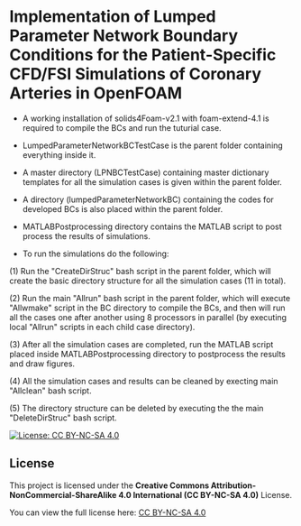 # Implementation of Lumped Parameter Network Boundary Conditions for the Patient-Specific CFD/FSI Simulations of Coronary Arteries in OpenFOAM

- A working installation of solids4Foam-v2.1 with foam-extend-4.1
is required to compile the BCs and run the tuturial case.

- LumpedParameterNetworkBCTestCase is the parent folder containing
everything inside it.

- A master directory (LPNBCTestCase) containing master dictionary 
templates for all the simulation cases is given within the parent
folder.

- A directory (lumpedParameterNetworkBC) containing the codes for
developed BCs is also placed within the parent folder.

- MATLABPostprocessing directory contains the MATLAB script to
post process the results of simulations.

- To run the simulations do the following:

(1) Run the "CreateDirStruc" bash script in the parent folder, which
will create the basic directory structure for all the simulation
cases (11 in total).

(2) Run the main "Allrun" bash script in the parent folder, which will
execute "Allwmake" script in the BC directory to compile the BCs, and
then will run all the cases one after another using 8 processors in
parallel (by executing local "Allrun" scripts in each child case directory).

(3) After all the simulation cases are completed, run the MATLAB script
placed inside MATLABPostprocessing directory to postprocess the results
and draw figures.

(4) All the simulation cases and results can be cleaned by execting main
"Allclean" bash script.

(5) The directory structure can be deleted by executing the the main
"DeleteDirStruc" bash script.


[![License: CC BY-NC-SA 4.0](https://img.shields.io/badge/License-CC%20BY--NC--SA%204.0-lightgrey.svg)](https://creativecommons.org/licenses/by-nc-sa/4.0/)

## License

This project is licensed under the **Creative Commons Attribution-NonCommercial-ShareAlike 4.0 International (CC BY-NC-SA 4.0)** License.  

You can view the full license here: [CC BY-NC-SA 4.0](https://creativecommons.org/licenses/by-nc-sa/4.0/)

